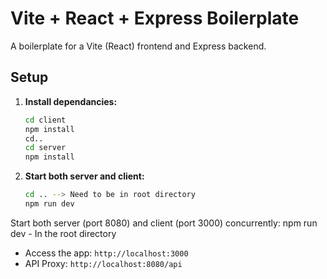 # Vite + React + Express Boilerplate

A boilerplate for a Vite (React) frontend and Express backend.

## Setup

1. **Install dependancies:**
   ```bash
   cd client
   npm install
   cd..
   cd server
   npm install
   ```
2. **Start both server and client:**
   ```bash
   cd .. --> Need to be in root directory
   npm run dev
   ```

Start both server (port 8080) and client (port 3000) concurrently:
npm run dev - In the root directory

- Access the app: `http://localhost:3000`
- API Proxy: `http://localhost:8080/api`
